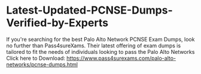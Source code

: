 # Latest-Updated-PCNSE-Dumps-Verified-by-Experts
If you're searching for the best Palo Alto Network PCNSE Exam Dumps, look no further than Pass4sureXams. Their latest offering of exam dumps is tailored to fit the needs of individuals looking to pass the Palo Alto Networks  Click here to Download: https://www.pass4surexams.com/palo-alto-networks/pcnse-dumps.html
